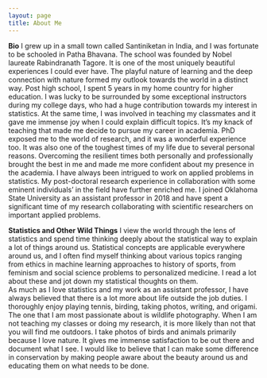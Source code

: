 ```yaml
---
layout: page
title: About Me
---
```


**Bio**
I grew up in a small town called Santiniketan in India, and I was fortunate to be schooled in Patha Bhavana. The school was founded by Nobel laureate Rabindranath Tagore. It is one of the most uniquely beautiful experiences I could ever have. The playful nature of learning and the deep connection with nature formed my outlook towards the world in a distinct way. Post high school, I spent 5 years in my home country for higher education. I was lucky to be surrounded by some exceptional instructors during my college days, who had a huge contribution towards my interest in statistics. At the same time, I was involved in teaching my classmates and it gave me immense joy when I could explain difficult topics. It’s my knack of teaching that made me decide to pursue my career in academia.
PhD exposed me to the world of research, and it was a wonderful experience too. It was also one of the toughest times of my life due to several personal reasons. Overcoming the resilient times both personally and professionally brought the best in me and made me more confident about my presence in the academia. I have always been intrigued to work on applied problems in statistics. My post-doctoral research experience in collaboration with some eminent individuals’ in the field have further enriched me. I joined Oklahoma State University as an assistant professor in 2018 and have spent a significant time of my research collaborating with scientific researchers on important applied problems.


**Statistics and Other Wild Things**
I view the world through the lens of statistics and spend time thinking deeply about the statistical way to explain a lot of things around us. Statistical concepts are applicable everywhere around us,  and I often find myself thinking about various topics ranging from ethics in machine learning approaches to history of sports, from feminism and social science problems to personalized medicine. I read a lot about these and jot down my statistical thoughts on them.  
As much as I love statistics and my work as an assistant professor, I have always believed that there is a lot more about life outside the job duties. I thoroughly enjoy playing tennis, birding, taking photos, writing, and origami. The one that I am most passionate about is wildlife photography. When I am not teaching my classes or doing my research, it is more likely than not that you will find me outdoors. I take photos of birds and animals primarily because I love nature. It gives me immense satisfaction to be out there and document what I see. I would like to believe that I can make some difference in conservation by making people aware about the beauty around us and educating them on what needs to be done. 




